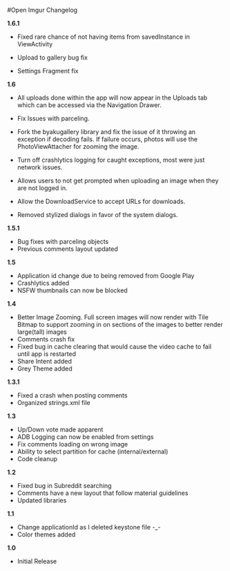 #Open Imgur Changelog

<b>1.6.1</b>
- Fixed rare chance of not having items from savedInstance in
ViewActivity

- Upload to gallery bug fix

- Settings Fragment fix

<b>1.6</b>
- All uploads done within the app will now appear in the Uploads tab
which can be accessed via the Navigation Drawer.

- Fix Issues with parceling.

- Fork the byakugallery library and fix the issue of it throwing an
exception if decoding fails. If failure occurs, photos will use the
PhotoViewAttacher for zooming the image.

- Turn off crashlytics logging for caught exceptions, most were just
network issues.

- Allows users to not get prompted when uploading an image when they are
not logged in.

- Allow the DownloadService to accept URLs for downloads.

- Removed stylized dialogs in favor of the system dialogs.

<b>1.5.1</b>
- Bug fixes with parceling objects
- Previous comments layout updated

<b>1.5</b>
- Application id change due to being removed from Google Play
- Crashlytics added
- NSFW thumbnails can now be blocked 

<b>1.4</b>
- Better Image Zooming. Full screen images will now render with Tile Bitmap to support zooming in on sections of the images
to better render large(tall) images
- Comments crash fix
- Fixed bug in cache clearing that would cause the video cache to fail until app is restarted
- Share Intent added
- Grey Theme added

<b>1.3.1</b>
- Fixed a crash when posting comments
- Organized strings.xml file

<b>1.3</b>
- Up/Down vote made apparent
- ADB Logging can now be enabled from settings
- Fix comments loading on wrong image
- Ability to select partition for cache (internal/external)
- Code cleanup

<b>1.2</b>
- Fixed bug in Subreddit searching
- Comments have a new layout that follow material guidelines
- Updated libraries 

<b>1.1</b>
- Change applicationId as I deleted keystone file -_-
- Color themes added

<b>1.0</b>
- Initial Release
